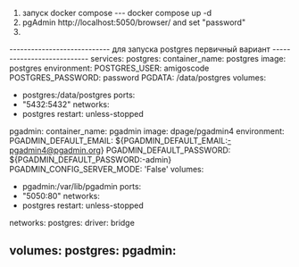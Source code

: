 1. запуск docker compose --- docker compose up -d
2. pgAdmin http://localhost:5050/browser/ and set "password"
3. 

---------------------------- для запуска postgres первичный вариант ---------------------------
services:
postgres:
container_name: postgres
image: postgres
environment:
POSTGRES_USER: amigoscode
POSTGRES_PASSWORD: password
PGDATA: /data/postgres
volumes:
- postgres:/data/postgres
ports:
- "5432:5432"
networks:
- postgres
restart: unless-stopped

pgadmin:
container_name: pgadmin
image: dpage/pgadmin4
environment:
PGADMIN_DEFAULT_EMAIL: ${PGADMIN_DEFAULT_EMAIL:-pgadmin4@pgadmin.org}
PGADMIN_DEFAULT_PASSWORD: ${PGADMIN_DEFAULT_PASSWORD:-admin}
PGADMIN_CONFIG_SERVER_MODE: 'False'
volumes:
- pgadmin:/var/lib/pgadmin
ports:
- "5050:80"
networks:
- postgres
restart: unless-stopped

networks:
postgres:
driver: bridge

volumes:
postgres:
pgadmin:
-------------------------------------------------------------------------------------------